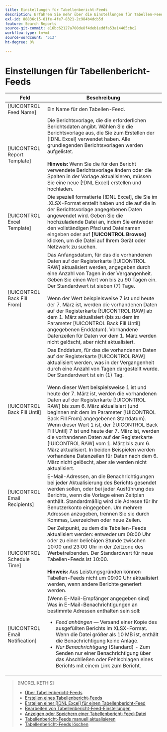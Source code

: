 ```yaml
---
title: Einstellungen für Tabellenbericht-Feeds
description: Erfahren Sie mehr über die Einstellungen für Tabellen-Feeds.
exl-id: 88836c15-81fe-4fe7-8321-2c984b4dcb5d
feature: Search Reports
source-git-commit: e16bc62127a708de8f4deb1eddfa53a14405cbc2
workflow-type: tm+mt
source-wordcount: '513'
ht-degree: 0%

---
```


# Einstellungen für Tabellenbericht-Feeds

| Feld | Beschreibung |
|---|---|
| [!UICONTROL Feed Name] | Ein Name für den Tabellen-Feed. |
| [!UICONTROL Report Template] | Die Berichtsvorlage, die die erforderlichen Berichtsdaten angibt. Wählen Sie die Berichtsvorlage aus, die Sie zum Erstellen der [!DNL Excel] verwendet haben. Alle grundlegenden Berichtsvorlagen werden aufgelistet.<br><br><b>Hinweis:</b> Wenn Sie die für den Bericht verwendete Berichtsvorlage ändern oder die Spalten in der Vorlage aktualisieren, müssen Sie eine neue [!DNL Excel] erstellen und hochladen. |
| [!UICONTROL Excel Template] | Die speziell formatierte [!DNL Excel], die Sie im .XLSX-Format erstellt haben und die auf die in der Berichtsvorlage angegebenen Daten angewendet wird. Geben Sie die hochzuladende Datei an, indem Sie entweder den vollständigen Pfad und Dateinamen eingeben oder auf <b>[!UICONTROL Browse]</b> klicken, um die Datei auf Ihrem Gerät oder Netzwerk zu suchen. |
| [!UICONTROL Back Fill From] | Das Anfangsdatum, für das die vorhandenen Daten auf der Registerkarte [!UICONTROL RAW] aktualisiert werden, angegeben durch eine Anzahl von Tagen in der Vergangenheit. Geben Sie einen Wert von bis zu 90 Tagen ein. Der Standardwert ist sieben (7) Tage.<br><br>Wenn der Wert beispielsweise 7 ist und heute der 7. März ist, werden die vorhandenen Daten auf der Registerkarte [!UICONTROL RAW] ab dem 1. März aktualisiert (bis zu dem im Parameter [!UICONTROL Back Fill Until] angegebenen Enddatum). Vorhandene Datenzeilen für Daten vor dem 1. März werden nicht gelöscht, aber nicht aktualisiert. |
| [!UICONTROL Back Fill Until] | Das Enddatum, für das die vorhandenen Daten auf der Registerkarte [!UICONTROL RAW] aktualisiert werden, was in der Vergangenheit durch eine Anzahl von Tagen dargestellt wurde. Der Standardwert ist ein (1) Tag.<br><br>Wenn dieser Wert beispielsweise 1 ist und heute der 7. März ist, werden die vorhandenen Daten auf der Registerkarte [!UICONTROL RAW] bis zum 6. März aktualisiert (und beginnen mit dem im Parameter [!UICONTROL Back Fill From] angegebenen Startdatum). Wenn dieser Wert 1 ist, der [!UICONTROL Back Fill Until] 7 ist und heute der 7. März ist, werden die vorhandenen Daten auf der Registerkarte [!UICONTROL RAW] vom 1. März bis zum 6. März aktualisiert. In beiden Beispielen werden vorhandene Datenzeilen für Daten nach dem 6. März nicht gelöscht, aber sie werden nicht aktualisiert. |
| [!UICONTROL Email Recipients] | E-Mail-Adressen, an die Benachrichtigungen bei jeder Aktualisierung des Berichts gesendet werden sollen, oder bei jeder Ausführung des Berichts, wenn die Vorlage einen Zeitplan enthält. Standardmäßig wird die Adresse für Ihr Benutzerkonto eingegeben. Um mehrere Adressen anzugeben, trennen Sie sie durch Kommas, Leerzeichen oder neue Zeilen. |
| [!UICONTROL Schedule Time] | Der Zeitpunkt, zu dem die Tabellen-Feeds aktualisiert werden: entweder um 08:00 Uhr oder zu einer beliebigen Stunde zwischen 10:00 und 23:00 Uhr in der Zeitzone des Werbetreibenden. Der Standardwert für neue Tabellen-Feeds ist 10:00.<br><br><b>Hinweis:</b> Aus Leistungsgründen können Tabellen-Feeds nicht um 09:00 Uhr aktualisiert werden, wenn andere Berichte generiert werden. |
| [!UICONTROL Email Notification] | (Wenn E-Mail-Empfänger angegeben sind) Was in E-Mail-Benachrichtigungen an bestimmte Adressen enthalten sein soll:<ul><li><i>Feed anhängen</i> — Versand einer Kopie des ausgefüllten Berichts im XLSX-Format. Wenn die Datei größer als 10 MB ist, enthält die Benachrichtigung keine Anlage.</li><li><i>Nur Benachrichtigung</i> (Standard) - Zum Senden nur einer Benachrichtigung über das Abschließen oder Fehlschlagen eines Berichts mit einem Link zum Bericht.</li></ul> |

>[!MORELIKETHIS]
>
>* [Über Tabellenbericht-Feeds](spreadsheet-feed-about.md)
>* [Erstellen eines Tabellenbericht-Feeds](spreadsheet-feed-create.md)
>* [Erstellen einer  [!DNL Excel]  für einen Tabellenbericht-Feed](spreadsheet-feed-create-excel-template.md)
>* [Bearbeiten von Tabellenbericht-Feed-Einstellungen](spreadsheet-feed-edit.md)
>* [Anzeigen oder Speichern einer Tabellenbericht-Feed-Datei](spreadsheet-feed-view-or-save.md)
>* [Tabellenbericht-Feeds manuell aktualisieren](spreadsheet-feed-refresh.md)
>* [Tabellenbericht-Feeds löschen](spreadsheet-feed-delete.md)
